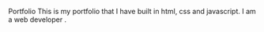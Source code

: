 Portfolio
This is my portfolio that I have built in html, css and javascript. I am a web developer .
